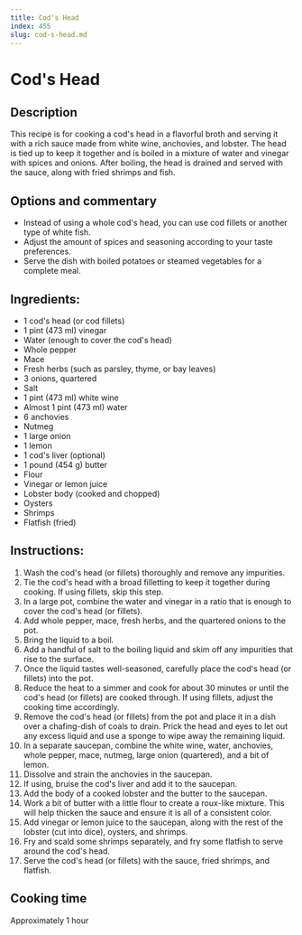 ```yaml
---
title: Cod's Head
index: 455
slug: cod-s-head.md
---
```


# Cod's Head

## Description
This recipe is for cooking a cod's head in a flavorful broth and serving it with a rich sauce made from white wine, anchovies, and lobster. The head is tied up to keep it together and is boiled in a mixture of water and vinegar with spices and onions. After boiling, the head is drained and served with the sauce, along with fried shrimps and fish.

## Options and commentary
- Instead of using a whole cod's head, you can use cod fillets or another type of white fish.
- Adjust the amount of spices and seasoning according to your taste preferences.
- Serve the dish with boiled potatoes or steamed vegetables for a complete meal.

## Ingredients:
- 1 cod's head (or cod fillets)
- 1 pint (473 ml) vinegar
- Water (enough to cover the cod's head)
- Whole pepper
- Mace
- Fresh herbs (such as parsley, thyme, or bay leaves)
- 3 onions, quartered
- Salt
- 1 pint (473 ml) white wine
- Almost 1 pint (473 ml) water
- 6 anchovies
- Nutmeg
- 1 large onion
- 1 lemon
- 1 cod's liver (optional)
- 1 pound (454 g) butter
- Flour
- Vinegar or lemon juice
- Lobster body (cooked and chopped)
- Oysters
- Shrimps
- Flatfish (fried)

## Instructions:
1. Wash the cod's head (or fillets) thoroughly and remove any impurities.
2. Tie the cod's head with a broad filletting to keep it together during cooking. If using fillets, skip this step.
3. In a large pot, combine the water and vinegar in a ratio that is enough to cover the cod's head (or fillets).
4. Add whole pepper, mace, fresh herbs, and the quartered onions to the pot.
5. Bring the liquid to a boil.
6. Add a handful of salt to the boiling liquid and skim off any impurities that rise to the surface.
7. Once the liquid tastes well-seasoned, carefully place the cod's head (or fillets) into the pot.
8. Reduce the heat to a simmer and cook for about 30 minutes or until the cod's head (or fillets) are cooked through. If using fillets, adjust the cooking time accordingly.
9. Remove the cod's head (or fillets) from the pot and place it in a dish over a chafing-dish of coals to drain. Prick the head and eyes to let out any excess liquid and use a sponge to wipe away the remaining liquid.
10. In a separate saucepan, combine the white wine, water, anchovies, whole pepper, mace, nutmeg, large onion (quartered), and a bit of lemon.
11. Dissolve and strain the anchovies in the saucepan.
12. If using, bruise the cod's liver and add it to the saucepan.
13. Add the body of a cooked lobster and the butter to the saucepan.
14. Work a bit of butter with a little flour to create a roux-like mixture. This will help thicken the sauce and ensure it is all of a consistent color.
15. Add vinegar or lemon juice to the saucepan, along with the rest of the lobster (cut into dice), oysters, and shrimps.
16. Fry and scald some shrimps separately, and fry some flatfish to serve around the cod's head.
17. Serve the cod's head (or fillets) with the sauce, fried shrimps, and flatfish.

## Cooking time
Approximately 1 hour